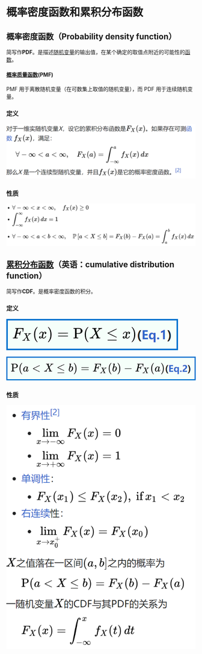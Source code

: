 # 概率密度函数和累积分布函数

## **概率密度函数**（**P**robability **d**ensity **f**unction）

简写作**PDF**。是描述[随机变量](https://zh.wikipedia.org/wiki/随机变量)的输出值，在某个确定的取值点附近的可能性的[函数](https://zh.wikipedia.org/wiki/函数)。

#### [概率质量函数](https://zh.wikipedia.org/wiki/概率质量函数)(PMF)

PMF 用于离散随机变量（在可数集上取值的随机变量），而 PDF 用于连续随机变量。

### 定义

![image-20240922205345121](assets/9.22概率密度函数和累积分布函数.assets/image-20240922205345121.png)

### 性质

![image-20240922205432741](assets/9.22概率密度函数和累积分布函数.assets/image-20240922205432741.png)

## [累积分布函数](https://zh.wikipedia.org/wiki/累积分布函数)（英语：cumulative distribution function）

简写作**CDF**。是概率密度函数的积分。

### 定义

![image-20240922204452795](assets/9.22概率密度函数和累积分布函数.assets/image-20240922204452795.png)

![image-20240922204528952](assets/9.22概率密度函数和累积分布函数.assets/image-20240922204528952.png)

### 性质

![image-20240922205044972](assets/9.22%E6%A6%82%E7%8E%87%E5%AF%86%E5%BA%A6%E5%87%BD%E6%95%B0%E5%92%8C%E7%B4%AF%E7%A7%AF%E5%88%86%E5%B8%83%E5%87%BD%E6%95%B0.assets/image-20240922205044972.png)